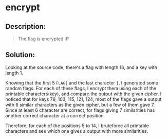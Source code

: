 # encrypt

## Description:

> The flag is encrypted :P

## Solution:

Looking at the source code, there's a flag with length 16, and a key with length 1.

Knowing that the first 5 `FLAG{` and the last character `}`, I generated some random flags. For each of these flags, I encrypt them using each of the printable characters(key), and compare the output with the given cipher. I noticed that for keys 79, 103, 115, 121, 124, most of the flags gave a output with 6 similar characters as the given cipher, but a few of them gave 7. Since at least 6 character are correct, for flags giving 7 similarities has another correct character at a correct position.

Therefore, for each of the positions 5 to 14, I bruteforce all printable characters and see which one gives a output with more similarities.
